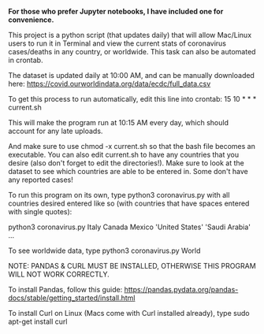**For those who prefer Jupyter notebooks, I have included one for convenience.**

This project is a python script (that updates daily) that will allow Mac/Linux users to run it in Terminal and view the current stats of coronavirus cases/deaths in any country, or worldwide. This task can also be automated in crontab.

The dataset is updated daily at 10:00 AM, and can be manually downloaded here: https://covid.ourworldindata.org/data/ecdc/full_data.csv

To get this process to run automatically, edit this line into crontab:
15 10 * * * current.sh

This will make the program run at 10:15 AM every day, which should account for any late uploads.

And make sure to use chmod -x current.sh so that the bash file becomes an executable. You can also edit current.sh to have any countries that you desire (also don't forget to edit the directories!). Make sure to look at the dataset to see which countries are able to be entered in. Some don't have any reported cases!

To run this program on its own, type python3 coronavirus.py with all countries desired entered like so (with countries that have spaces entered with single quotes):

python3 coronavirus.py Italy Canada Mexico 'United States' 'Saudi Arabia' ...

To see worldwide data, type python3 coronavirus.py World

NOTE: PANDAS & CURL MUST BE INSTALLED, OTHERWISE THIS PROGRAM WILL NOT WORK CORRECTLY.

To install Pandas, follow this guide: https://pandas.pydata.org/pandas-docs/stable/getting_started/install.html

To install Curl on Linux (Macs come with Curl installed already), type sudo apt-get install curl
